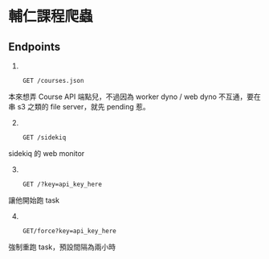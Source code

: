 輔仁課程爬蟲
=========

## Endpoints

1.
```
    GET /courses.json
```
本來想弄 Course API 端點兒，不過因為 worker dyno / web dyno 不互通，要在串 s3 之類的 file server，就先 pending 惹。


2.
```
    GET /sidekiq
```
sidekiq 的 web monitor

3.
```
    GET /?key=api_key_here
```
讓他開始跑 task

4.
```
    GET/force?key=api_key_here
```
強制重跑 task，預設間隔為兩小時
